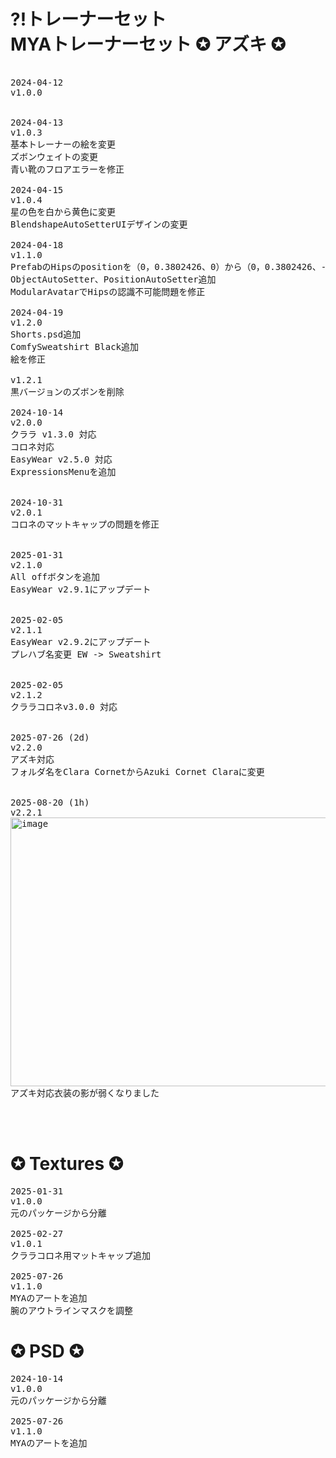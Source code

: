 # ?!トレーナーセット <BR>MYAトレーナーセット ✪ アズキ ✪

<pre>

2024-04-12
v1.0.0


2024-04-13
v1.0.3
基本トレーナーの絵を変更
ズボンウェイトの変更
青い靴のフロアエラーを修正

2024-04-15
v1.0.4
星の色を白から黄色に変更
BlendshapeAutoSetterUIデザインの変更

2024-04-18
v1.1.0
PrefabのHipsのpositionを（0，0.3802426、0）から（0，0.3802426、-0.01990326）に変更。fbxでは（0，0.3802426、0）です
ObjectAutoSetter、PositionAutoSetter追加
ModularAvatarでHipsの認識不可能問題を修正

2024-04-19
v1.2.0
Shorts.psd追加
ComfySweatshirt Black追加
絵を修正

v1.2.1
黒バージョンのズボンを削除

2024-10-14
v2.0.0
クララ v1.3.0 対応
コロネ対応
EasyWear v2.5.0 対応
ExpressionsMenuを追加


2024-10-31
v2.0.1
コロネのマットキャップの問題を修正


2025-01-31
v2.1.0
All offボタンを追加
EasyWear v2.9.1にアップデート


2025-02-05
v2.1.1
EasyWear v2.9.2にアップデート
プレハブ名変更 EW -> Sweatshirt


2025-02-05
v2.1.2
クララコロネv3.0.0 対応

  
2025-07-26 (2d)
v2.2.0
アズキ対応
フォルダ名をClara CornetからAzuki Cornet Claraに変更

  
2025-08-20 (1h)
v2.2.1
<img width="629" height="430" alt="image" src="https://github.com/user-attachments/assets/496d6339-8388-4f34-bf15-a19dee42199a" />
アズキ対応衣装の影が弱くなりました



</pre>

# ✪ Textures ✪

<pre>
2025-01-31
v1.0.0
元のパッケージから分離

2025-02-27
v1.0.1
クララコロネ用マットキャップ追加

2025-07-26
v1.1.0
MYAのアートを追加
腕のアウトラインマスクを調整
</pre>

# ✪ PSD ✪
<pre>
2024-10-14
v1.0.0
元のパッケージから分離

2025-07-26
v1.1.0
MYAのアートを追加

</pre>
